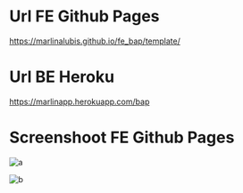 # Url FE Github Pages

https://marlinalubis.github.io/fe_bap/template/

# Url BE Heroku

https://marlinapp.herokuapp.com/bap

# Screenshoot FE Github Pages

![a](https://user-images.githubusercontent.com/110896535/230632423-b3217d91-c940-4068-aef4-82b9d1a4f0f0.png)

![b](https://user-images.githubusercontent.com/110896535/230632511-9a81b7f3-b577-4c85-b55f-190d132206ec.png)
